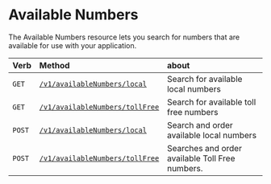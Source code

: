 # Available Numbers
The Available Numbers resource lets you search for numbers that are available for use with your application.

| Verb                           | Method                                                             | about                                           |
|:-------------------------------|:-------------------------------------------------------------------|:------------------------------------------------|
| <code class="get">GET</code>   | [`/v1/availableNumbers/local`](getAvailableNumbersLocal.md)        | Search for available local numbers              |
| <code class="post">GET</code>  | [`/v1/availableNumbers/tollFree`](getAvailableNumbersTollFree.md)  | Search for available toll free numbers          |
| <code class="get">POST</code>  | [`/v1/availableNumbers/local`](postAvailableNumbersLocal.md)       | Search and order available local numbers        |
| <code class="post">POST</code> | [`/v1/availableNumbers/tollFree`](postAvailableNumbersTollFree.md) | Searches and order available Toll Free numbers. |
